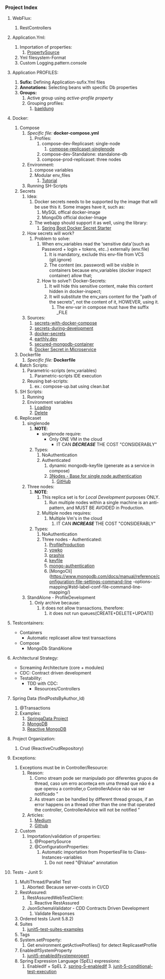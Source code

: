### Project Index

1. WebFlux:
    1. RestControllers


2. Application.Yml:
    1. Importation of properties:
        1. [PropertySource](https://www.baeldung.com/configuration-properties-in-spring-boot)
    2. Yml filesystem-Format
    3. Custom Logging.pattern.console


3. Application PROFILES:
    1. **Sufix:** Defining Application-sufix.Yml files
    2. **Annotations:** Selecting beans with specific Db properties
    3. **Groups:**
        1. Active group using _active-profile property_
        2. Grouping profiles:
           1. [baeldung](https://www.baeldung.com/spring-profiles#4-profile-groups)


4. Docker:
    1. Compose
        1. _Specific file:_ **docker-compose.yml**
           1. Profiles:
              1. compose-dev-Replicaset: single-node
                 1. [compose-replicaset-singlenode](https://stackoverflow.com/questions/60671005/docker-compose-for-mongodb-replicaset)
              2. compose-dev-Standalone: standalone-db
              3. compose-prod-replicaset: three nodes
        2. Environment:
           1. compose variables
           2. Modular env_files
              1. [Tutorial](https://www.youtube.com/watch?v=1je3VxDF67o)
        3. Running SH-Scripts
    2. Secrets
       1. Idea:
          1. Docker secrets needs to be supported by the image that will be use this it. Some images have it, such as:
             1. MySQL offical docker-image
             2. MongoDb official docker-Image
          2. The webapp should support it as well, using the library:
             1. [Spring Boot Docker Secret Starter](https://github.com/rozidan/docker-secret-spring-boot-starter#spring-boot-docker-secret-starter)
       2. How secrets will work?
          1. Problem to solve:
             1. When env_variables read the 'sensitive data'(such as Password + login + tokens, etc..) externally (env.file)
                1. It is mandatory, exclude this env-file from VCS (git.ignore)
                2. The content (ex. password) will be visible in containers because env_variables (docker inspect 
                   container) allow that;
             2. How to solve?: Docker-Secrets:
                1. It will hide this sensitive content, make this content hidden in docker-inspect;
                2. It will substitute the env_vars content for the "path of the secrets", not the content of it, HOWEVER, using it.
                   1. The env-var in compose must have the suffix _FILE
       3. Sources:
          1. [secrets-with-docker-compose](https://www.rockyourcode.com/using-docker-secrets-with-docker-compose/)
          2. [secrets-during-development](https://blog.mikesir87.io/2017/05/using-docker-secrets-during-development/)
          3. [docker-secrets](https://docs.docker.com/engine/swarm/secrets/#use-secrets-in-compose)
          4. [earthly.dev](https://earthly.dev/blog/docker-secrets/)
          5. [secured-mongodb-container](https://medium.com/@leonfeng/set-up-a-secured-mongodb-container-e895807054bd)
          6. [Docker Secret in Microservice](https://blogmilind.wordpress.com/2018/03/14/docker-secret-in-microservice/)
    3. Dockerfile
        1. _Specific file:_ **Dockerfile**
    4. Batch Scripts:
        1. Parametric-scripts (env_variables)
            1. Parametric-scripts IDE execution
        2. Reusing bat-scripts:
            1. ex.: compose-up.bat using clean.bat
    5. SH Scripts:
       1. Running
       2. Environment variables
          1. [Loading](https://zwbetz.com/set-environment-variables-in-your-bash-shell-from-a-env-file/)
          2. [Delete](https://www.baeldung.com/linux/delete-shell-env-variable)
    6. Replicaset
       1. singlenode
          1. **NOTE**: 
              - singlenode require:
                  * Only ONE VM in the cloud
                      + IT CAN _**DECREASE**_ THE COST "CONSIDERABLY"
          2. Types:
             1. NoAuthentication
             2. Authenticated
                1. dynamic mongodb-keyfile (generate as a service in compose) 
                2. [3Nodes - Base for single node authentication](https://www.youtube.com/watch?v=-XzMfd4XQak)
                   1. [GitHub](https://github.com/willitscale/learning-docker)
       2. Three nodes:
          1. **NOTE**: 
             1. This replica set is for *Local Development* purposes ONLY. 
                1. Run multiple nodes within a single machine is an anti-pattern, and MUST BE AVOIDED in Production.
             2. Multiple nodes requires:
                1. Multiple Vm's in the cloud
                   1. IT CAN _**INCREASE**_ THE COST "CONSIDERABLY"
          2. Types:
             1. NoAuthentication
             2. Three nodes - Authenticated:
                1. [ProfileProduction](https://sntnupl.com/mongodb-replicaset-for-development-using-docker)
                2. [yowko](https://github.com/yowko/docker-compose-mongodb-replica-set-with-auth/blob/master/docker-compose.yaml)
                3. [prashix](https://prashix.medium.com/setup-mongodb-replicaset-with-authentication-enabled-using-docker-compose-5edd2ad46a90)
                4. [keyfile](https://www.educba.com/mongodb-keyfile/)
                5. [mongo-authentication](https://mkyong.com/mongodb/mongodb-authentication-example/)
                6. [MongoCli](https://www.mongodb.com/docs/manual/reference/configuration-file-settings-command-line
                   -options-mapping/#std-label-conf-file-command-line-mapping/)
       3. StandAlone - ProfileDevelopment
          1. Only archive because:
             1. it does not allow transactions, therefore:
                1. it does not run queues(CREATE+DELETE+UPDATE)


5. Testcontainers:
    * Containers
      * Automatic replicaset allow test transactions
    * Compose
      * MongoDb StandAlone


6. Architectural Strategy:
    * Screaming Architecture (core + modules)
    * CDC: Contract driven development
    * Testability:
        * TDD with CDC: 
          * Resources/Controllers

7. Spring Data  (findPostsByAuthor_Id)
    1. @Transactions
    3. Examples:
        1. [SpringaData Project](https://github.com/spring-projects/spring-data-examples)
        2. [MongoDB](https://github.com/spring-projects/spring-data-examples/tree/main/mongodb)
        3. [Reactive MongoDB](https://github.com/spring-projects/spring-data-examples/tree/main/mongodb/reactive)


8. Project Organization:
    1. Crud (ReactiveCrudRepository)


9. Exceptions:
    1. Exceptions must be in  Controller/Resource:
        1. Reason:
            1. Como stream pode ser manipulado por diferentes grupos de thread, caso um erro aconteça em uma thread que não é a que operou a controller,o ControllerAdvice não vai ser notificado "
            2. As stream can be handled by different thread groups, if an error happens on a thread other than the one that operated the controller, ControllerAdvice will not be notified "
        2. Articles:
           1.  [Medium](https://medium.com/nstech/programa%C3%A7%C3%A3o-reativa-com-spring-boot-webflux-e-mongodb-chega-de-sofrer-f92fb64517c3)
           2. [Github](https://github.com/netshoes/blog-spring-reactive)
    2. Custom
        1. Importation/validation of properties:
            1. @PropertySource
            2. @ConfigurationProperties:
                1. Automatic importation from PropertiesFile to Class-Instances-variables
                    1. Do not need "@Value" annotation


10. Tests - Junit 5:
    1. MultiThread/Parallel Test
        1. Aborted: Because server-costs in CI/CD
    2. RestAssured:
        1. RestAssuredWebTestClient:
            1. Reactive RestAssured
        2. JsonSchemaValidator - CDD Contracts Driven Development
            1. Validate Responses
    3. Ordered tests (Junit 5.8.2)
    4. Suites
       1. [junit5-test-suites-examples](https://howtodoinjava.com/junit5/junit5-test-suites-examples/)
    5. Tags
    6. System.setProperty:
       1. Get environment.getActiveProfiles() for detect ReplicasetProfile
    7. EnabledIfSystemProperty
       1. [junit5-enabledifsystempropert](https://self-learning-java-tutorial.blogspot.com/2021/07/junit5-enabledifsystemproperty.html)
    8. Spring Expression Language (SpEL) expressions:
       1. EnabledIf + SpEL
          2. [spring-5-enabledIf](https://www.baeldung.com/spring-5-enabledIf)
          3. [junit-5-conditional-test-execution](https://www.baeldung.com/junit-5-conditional-test-execution)